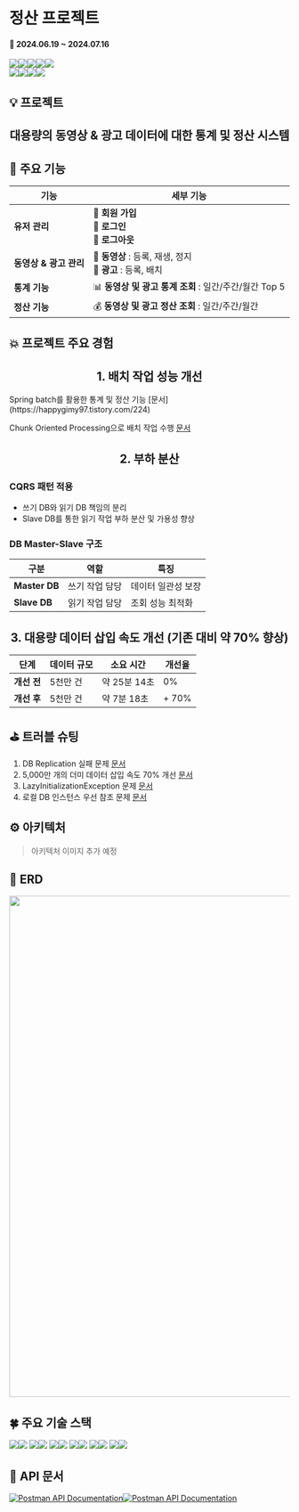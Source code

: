 # 정산 프로젝트

#### 📅 2024.06.19 ~ 2024.07.16

<img src="https://img.shields.io/badge/Spring Boot-6DB33F?style=for-the-badge&logo=Spring Boot&logoColor=white"><img src="https://img.shields.io/badge/Spring Batch-6DB33F?style=for-the-badge&logo=Spring&logoColor=white"><img src="https://img.shields.io/badge/Spring Security-6DB33F?style=for-the-badge&logo=Spring Security&logoColor=white"><img src="https://img.shields.io/badge/Gradle-02303A?style=for-the-badge&logo=Gradle&logoColor=white"><img src="https://img.shields.io/badge/MySQL-4479A1?style=for-the-badge&logo=MySQL&logoColor=white">
<br>
<img src="https://img.shields.io/badge/Docker-2496ED?style=for-the-badge&logo=Docker&logoColor=white"><img src="https://img.shields.io/badge/Github Actions-2088FF?style=for-the-badge&logo=Github Actions&logoColor=white"><img src="https://img.shields.io/badge/AWS EC2-FF9900?style=for-the-badge&logo=Spring Boot&logoColor=white"><img src="https://img.shields.io/badge/AWS Route 53-8C4FFF?style=for-the-badge&logo=Spring Boot&logoColor=white">

## 💡 프로젝트

<h2 align="center">대용량의 동영상 & 광고 데이터에 대한 통계 및 정산 시스템</h2>


## 🫧 주요 기능 
| **기능**          | **세부 기능**                                          |
|-------------|------------------------------------------------|
| **유저 관리**       | 👤 **회원 가입**<br/> 🔐 **로그인**<br/> 🚪 **로그아웃**  |
| **동영상 & 광고 관리** | 🎥 **동영상** : 등록, 재생, 정지<br/> 📢 **광고** : 등록, 배치 |
| **통계 기능**       | 📊 **동영상 및 광고 통계 조회** : 일간/주간/월간 Top 5         |
| **정산 기능** | 💰 **동영상 및 광고 정산 조회** : 일간/주간/월간             |          


## 💥 프로젝트 주요 경험

<h2 align="center">1. 배치 작업 성능 개선 </h2>
Spring batch를 활용한 통계 및 정산 기능 [문서](https://happygimy97.tistory.com/224)

Chunk Oriented Processing으로 배치 작업 수행 [문서]()
<h2 align="center">2. 부하 분산 </h2>

### CQRS 패턴 적용
- 쓰기 DB와 읽기 DB 책임의 분리
- Slave DB를 통한 읽기 작업 부하 분산 및 가용성 향상

### DB Master-Slave 구조
| **구분** | **역할** | **특징**     |
| ----- | ------|------------|
| **Master DB** | 쓰기 작업 담당 | 데이터 일관성 보장 |
| **Slave DB** | 읽기 작업 담당 | 조회 성능 최적화 |

<h2 align="center">3. 대용량 데이터 삽입 속도 개선 (기존 대비 약 70% 향상)</h2>

| **단계**   | **데이터 규모** | **소요 시간** | **개선율** |
|----------| ------ | -----| -----|
| **개선 전** | 5천만 건 | 약 25분 14초 | 0% |
| **개선 후** | 5천만 건 | 약 7분 18초 | + 70% |


## ⛳️ 트러블 슈팅
1. DB Replication 실패 문제 [문서](https://available-snow-c33.notion.site/DB-Replication-87602359eb354f3da44566850334b608)
2. 5,000만 개의 더미 데이터 삽입 속도 70% 개선 [문서](https://www.notion.so/5-000-70-c074b54cdab64f008188a898e9969126)
3. LazyInitializationException 문제 [문서](https://available-snow-c33.notion.site/LazyInitializationException-df2c6e0900ec4e5dba4d905c967d91c2)
4. 로컬 DB 인스턴스 우선 참조 문제 [문서](https://available-snow-c33.notion.site/DB-8e987b0c66764a1bb6f38756789edea8)

## ⚙️ 아키텍처

> 아키텍처 이미지 추가 예정

## 📙 ERD
<img src="https://github.com/user-attachments/assets/445a5e4d-278a-4e29-82fd-afd74ae863c6" width="900"/>

## 🍀 주요 기술 스택

<img src="https://img.shields.io/badge/Java-41454A?style=for-the-badge&logo=&logoColor=white"><img src="https://img.shields.io/badge/21-006600?style=for-the-badge&logo=&logoColor=white"> <img src="https://img.shields.io/badge/Spring Boot-41454A?style=for-the-badge&logo=Spring Boot&logoColor=white"><img src="https://img.shields.io/badge/3.3.1-6DB33F?style=for-the-badge&logoColor=white"> <img src="https://img.shields.io/badge/Spring Batch-41454A?style=for-the-badge&logo=Spring&logoColor=white"><img src="https://img.shields.io/badge/5.0-6DB33F?style=for-the-badge&&logoColor=white"> <img src="https://img.shields.io/badge/Spring Security-41454A?style=for-the-badge&logo=Spring Security&logoColor=white"><img src="https://img.shields.io/badge/6.3.1-6DB33F?style=for-the-badge&&logoColor=white"> <img src="https://img.shields.io/badge/Gradle-41454A?style=for-the-badge&logo=Gradle&logoColor=white"><img src="https://img.shields.io/badge/8.8-02303A?style=for-the-badge&logoColor=white"> <img src="https://img.shields.io/badge/MySQL-41454A?style=for-the-badge&logo=MySQL&logoColor=white"><img src="https://img.shields.io/badge/8.3.0-4479A1?style=for-the-badge&logoColor=white">

## 📜 API 문서
<a href="https://documenter.getpostman.com/view/20895656/2sA3kUGMoF">
  <img src="https://img.shields.io/badge/Postman-41454A?style=for-the-badge&logo=Postman&" alt="Postman API Documentation"><img src="https://img.shields.io/badge/API Documentation-FF6C37?style=for-the-badge&l&logoColor=white" alt="Postman API Documentation">
</a>